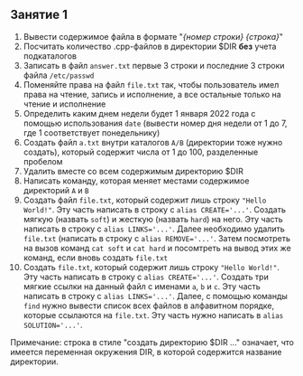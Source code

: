 ## Занятие 1

1. Вывести содержимое файла в формате "_{номер строки}  {строка}_"
2. Посчитать количество .cpp-файлов в директории $DIR __без__ учета подкаталогов
3. Записать в файл `answer.txt` первые 3 строки и последние 3 строки файла `/etc/passwd`
4. Поменяйте права на файл `file.txt` так, чтобы пользователь имел права на чтение, запись и исполнение, а все остальные только на чтение и исполнение
5. Определить каким днем недели будет 1 января 2022 года с помощью использования `date` (вывести номер дня недели от 1 до 7, где 1 соответствует понедельнику)
6. Создать файл `a.txt` внутри каталогов `A/B` (директории тоже нужно создать), который содержит числа от 1 до 100, разделенные пробелом
7. Удалить вместе со всем содержимым директорию $DIR
8. Написать команду, которая меняет местами содержимое директорий `A` и `B`
9. Создать файл `file.txt`, который содержит лишь строку `"Hello World!"`. Эту часть написать в строку с `alias CREATE='...'`. Создать мягкую (назвать `soft`) и жесткую (назвать `hard`) на него. Эту часть написать в строку с `alias LINKS='...'`. Далее необходимо удалить `file.txt` (написать в строку с `alias REMOVE='...'`. Затем посмотреть на вызов команд `cat soft` и `cat hard` и посомтреть на вывод этих же команд, если вновь создать `file.txt`
10. Создать `file.txt`, который содержит лишь строку `"Hello World!"`. Эту часть написать в строку с `alias CREATE='...'`. Создать три мягкие ссылки на данный файл с именами `a`, `b` и `c`. Эту часть написать в строку с `alias LINKS='...'`. Далее, с помощью команды `find` нужно вывести список всех файлов в алфавитном порядке, которые ссылаются на `file.txt`. Эту часть нужно написать в `alias SOLUTION='...'`.

Примечание: строка в стиле "создать директорию $DIR ..." означает, что имеется переменная окружения DIR, в которой содержится название директории.
